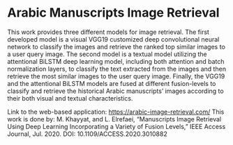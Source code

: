 # Arabic Manuscripts Image Retrieval

This work provides three different models for image retrieval. 
The first developed model is a visual VGG19 customized deep convolutional neural network to classify the images and retrieve the ranked top similar images to a user query image. 
The second model is a textual model utilizing the attentional BiLSTM deep learning model, including both attention and batch normalization layers, to classify the text extracted from the images and then retrieve the most similar images to the user query image.
Finally, the VGG19 and the attentional BiLSTM models are fused at different fusion-levels to classify and retrieve the historical Arabic manuscripts’ images according to their both visual and textual characteristics.

Link to the web-based application: https://arabic-image-retrieval.com/
This work is done by:
M. Khayyat, and L. Elrefaei, “Manuscripts Image Retrieval Using Deep Learning Incorporating a Variety of Fusion Levels,” IEEE Access Journal, Jul. 2020. DOI: 10.1109/ACCESS.2020.3010882


